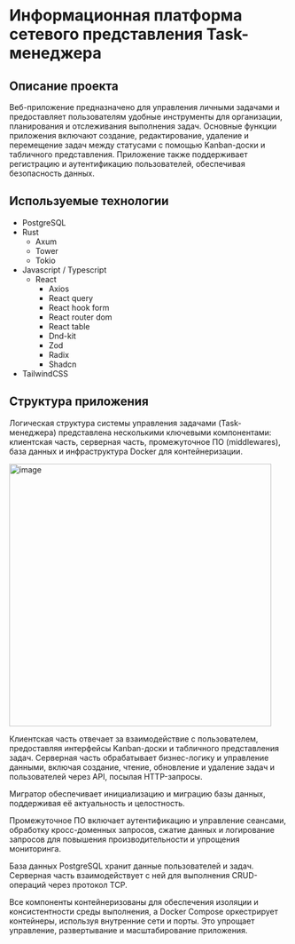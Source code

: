 # Информационная платформа сетевого представления Task-менеджера

## Описание проекта

Веб-приложение предназначено для управления личными задачами и предоставляет пользователям удобные инструменты для организации,
планирования и отслеживания выполнения задач. Основные функции приложения включают создание, редактирование, удаление и 
перемещение задач между статусами с помощью Kanban-доски и табличного представления. 
Приложение также поддерживает регистрацию и аутентификацию пользователей, обеспечивая безопасность данных. 

## Используемые технологии
- PostgreSQL
- Rust
  - Axum
  - Tower
  - Tokio
- Javascript / Typescript
  - React
    - Axios
    - React query
    - React hook form
    - React router dom
    - React table
    - Dnd-kit
    - Zod
    - Radix
    - Shadcn
- TailwindCSS

## Структура приложения

Логическая структура системы управления задачами (Task-менеджера) представлена несколькими ключевыми компонентами: клиентская часть, серверная часть,
промежуточное ПО (middlewares), база данных и инфраструктура Docker для контейнеризации.

<img width="473" alt="image" src="https://github.com/SergoGansta777/task-managemenent-app/assets/98104790/8eb9d593-c91e-472f-b72b-61f8e06ed890">

Клиентская часть отвечает за взаимодействие с пользователем, предоставляя интерфейсы Kanban-доски и табличного представления задач. 
Серверная часть обрабатывает бизнес-логику и управление данными, включая создание, чтение, обновление и удаление задач и пользователей через API, посылая HTTP-запросы.

Мигратор обеспечивает инициализацию и миграцию базы данных, поддерживая её актуальность и целостность. 

Промежуточное ПО включает аутентификацию и управление сеансами, обработку кросс-доменных запросов, сжатие данных и логирование запросов для повышения производительности и упрощения мониторинга.

База данных PostgreSQL хранит данные пользователей и задач. Серверная часть взаимодействует с ней для выполнения CRUD-операций через протокол TCP. 

Все компоненты контейнеризованы для обеспечения изоляции и консистентности среды выполнения, а Docker Compose оркестрирует контейнеры, используя внутренние сети и порты. Это упрощает управление, развертывание и масштабирование приложения.

